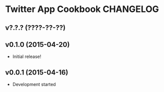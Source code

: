 Twitter App Cookbook CHANGELOG
==============================

v?.?.? (????-??-??)
-------------------

v0.1.0 (2015-04-20)
-------------------
- Initial release!

v0.0.1 (2015-04-16)
-------------------
- Development started
